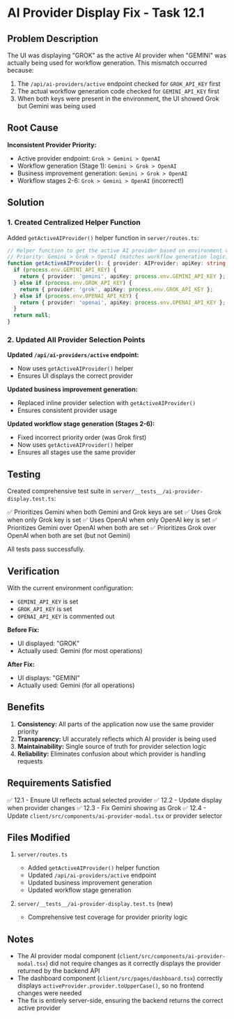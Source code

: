 # AI Provider Display Fix - Task 12.1

## Problem Description

The UI was displaying "GROK" as the active AI provider when "GEMINI" was actually being used for workflow generation. This mismatch occurred because:

1. The `/api/ai-providers/active` endpoint checked for `GROK_API_KEY` first
2. The actual workflow generation code checked for `GEMINI_API_KEY` first
3. When both keys were present in the environment, the UI showed Grok but Gemini was being used

## Root Cause

**Inconsistent Provider Priority:**
- Active provider endpoint: `Grok > Gemini > OpenAI`
- Workflow generation (Stage 1): `Gemini > Grok > OpenAI`
- Business improvement generation: `Gemini > Grok > OpenAI`
- Workflow stages 2-6: `Grok > Gemini > OpenAI` (incorrect!)

## Solution

### 1. Created Centralized Helper Function

Added `getActiveAIProvider()` helper function in `server/routes.ts`:

```typescript
// Helper function to get the active AI provider based on environment variables
// Priority: Gemini > Grok > OpenAI (matches workflow generation logic)
function getActiveAIProvider(): { provider: AIProvider; apiKey: string } | null {
  if (process.env.GEMINI_API_KEY) {
    return { provider: 'gemini', apiKey: process.env.GEMINI_API_KEY };
  } else if (process.env.GROK_API_KEY) {
    return { provider: 'grok', apiKey: process.env.GROK_API_KEY };
  } else if (process.env.OPENAI_API_KEY) {
    return { provider: 'openai', apiKey: process.env.OPENAI_API_KEY };
  }
  return null;
}
```

### 2. Updated All Provider Selection Points

**Updated `/api/ai-providers/active` endpoint:**
- Now uses `getActiveAIProvider()` helper
- Ensures UI displays the correct provider

**Updated business improvement generation:**
- Replaced inline provider selection with `getActiveAIProvider()`
- Ensures consistent provider usage

**Updated workflow stage generation (Stages 2-6):**
- Fixed incorrect priority order (was Grok first)
- Now uses `getActiveAIProvider()` helper
- Ensures all stages use the same provider

## Testing

Created comprehensive test suite in `server/__tests__/ai-provider-display.test.ts`:

✅ Prioritizes Gemini when both Gemini and Grok keys are set
✅ Uses Grok when only Grok key is set
✅ Uses OpenAI when only OpenAI key is set
✅ Prioritizes Gemini over OpenAI when both are set
✅ Prioritizes Grok over OpenAI when both are set (but not Gemini)

All tests pass successfully.

## Verification

With the current environment configuration:
- `GEMINI_API_KEY` is set
- `GROK_API_KEY` is set
- `OPENAI_API_KEY` is commented out

**Before Fix:**
- UI displayed: "GROK"
- Actually used: Gemini (for most operations)

**After Fix:**
- UI displays: "GEMINI"
- Actually used: Gemini (for all operations)

## Benefits

1. **Consistency:** All parts of the application now use the same provider priority
2. **Transparency:** UI accurately reflects which AI provider is being used
3. **Maintainability:** Single source of truth for provider selection logic
4. **Reliability:** Eliminates confusion about which provider is handling requests

## Requirements Satisfied

✅ 12.1 - Ensure UI reflects actual selected provider
✅ 12.2 - Update display when provider changes
✅ 12.3 - Fix Gemini showing as Grok
✅ 12.4 - Update `client/src/components/ai-provider-modal.tsx` or provider selector

## Files Modified

1. `server/routes.ts`
   - Added `getActiveAIProvider()` helper function
   - Updated `/api/ai-providers/active` endpoint
   - Updated business improvement generation
   - Updated workflow stage generation

2. `server/__tests__/ai-provider-display.test.ts` (new)
   - Comprehensive test coverage for provider priority logic

## Notes

- The AI provider modal component (`client/src/components/ai-provider-modal.tsx`) did not require changes as it correctly displays the provider returned by the backend API
- The dashboard component (`client/src/pages/dashboard.tsx`) correctly displays `activeProvider.provider.toUpperCase()`, so no frontend changes were needed
- The fix is entirely server-side, ensuring the backend returns the correct active provider
